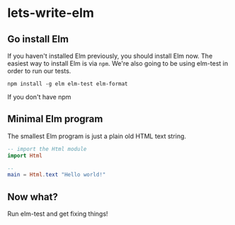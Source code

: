 # lets-write-elm

## Go install Elm 

If you haven't installed Elm previously, you should install Elm now. The easiest way to install Elm is via `npm`. We're also going to be using elm-test in order to run our tests.

```
npm install -g elm elm-test elm-format
```

If you don't have npm


## Minimal Elm program

The smallest Elm program is just a plain old HTML text string.

```elm
-- import the Html module
import Html 

-- 
main = Html.text "Hello world!"
```

## Now what?

Run elm-test and get fixing things!
